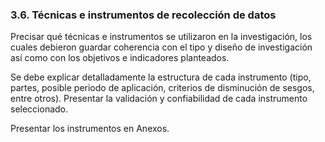### 3.6. Técnicas e instrumentos de recolección de datos

Precisar qué técnicas e instrumentos se utilizaron en la investigación, los 
cuales debieron guardar coherencia con el tipo y diseño de investigación así 
como con los objetivos e indicadores planteados.

Se debe explicar detalladamente la estructura de cada instrumento (tipo, partes, 
posible periodo de aplicación, criterios de disminución de sesgos, entre otros). 
Presentar la validación y confiabilidad de cada instrumento seleccionado.

Presentar los instrumentos en Anexos. 
